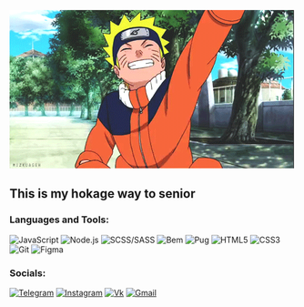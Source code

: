 ![Header](https://github.com/Regishaa/Regishaa/blob/main/Assets/HYxR.gif)


## This is my hokage way to senior

### Languages and Tools:

![JavaScript](https://img.shields.io/badge/-JavaScript-38393C?style=flat&logo=JavaScript&logoColor=#E9D54D)
![Node.js](https://img.shields.io/badge/-Node.js-38393C?style=flat&logo=Node.js&logoColor=#339933)
![SCSS/SASS](https://img.shields.io/badge/-SCSS/SASS-38393C?style=flat&logo=SASS&logoColor=#CC6699)
![Bem](https://img.shields.io/badge/-Bem-38393C?style=flat&logo=Bem&logoColor=#000000)
![Pug](https://img.shields.io/badge/-Pug-38393C?style=flat&logo=Pug&logoColor=#A86454)
![HTML5](https://img.shields.io/badge/-HTML5-38393C?style=flat&logo=HTML5&logoColor=#E34F26)
![CSS3](https://img.shields.io/badge/-CSS3-38393C?style=flat&logo=CSS3&logoColor=#1572B6)
![Git](https://img.shields.io/badge/-Git-38393C?style=flat&logo=Git&logoColor=#F05032)
![Figma](https://img.shields.io/badge/-Figma-38393C?style=flat&logo=Figma&logoColor=#F24E1E)

### Socials:
[![Telegram](https://img.shields.io/badge/-Telegram-38393C?style=flat&logo=telegram&logoColor=#26A5E4)](https://t.me/Regishaaaa)
[![Instagram](https://img.shields.io/badge/-Instagram-38393C?style=flat&logo=Instagram&logoColor=#E4405F)](https://instagram.com/_gmlv_?igshid=YmMyMTA2M2Y=)
[![Vk](https://img.shields.io/badge/-Vkontakte-38393C?style=flat&logo=vk&logoColor=#0077FF)](https://vk.com/id151234745)
[![Gmail](https://img.shields.io/badge/-Gmail-38393C?style=flat&logo=Gmail&logoColor=#EA4335)](https://mail.google.com/mail/u/0/#inbox)
